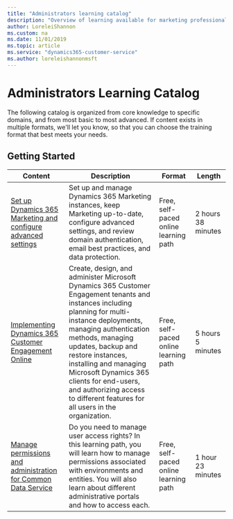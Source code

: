 ```yaml
---
title: "Administrators learning catalog"
description: "Overview of learning available for marketing professionals"
author: LoreleiShannon
ms.custom: na
ms.date: 11/01/2019
ms.topic: article
ms.service: "dynamics365-customer-service"
ms.author: loreleishannonmsft
---
```


# Administrators Learning Catalog
The following catalog is organized from core knowledge to specific domains, and from most basic to most advanced. If content exists in multiple formats, we'll let you know, so that you can choose the training format that best meets your needs.

## Getting Started<a name="get-started"></a>
| Content                                                                                                                     | Description                                                                                                                                                                                                                                                                                                                                                                          | Format                                | Length             |
|----------------------------------------------------------------------------------------------------------------------------------------------------------------------|--------------------------------------------------------------------------------------------------------------------------------------------------------------------------------------------------------------------------------------------------------------------------------------------------------------------------------------------------------------------------------------|---------------------------------------|--------------------|
| [Set up Dynamics 365 Marketing and configure advanced settings](https://docs.microsoft.com/en-us/learn/paths/get-started-with-marketing)                             | Set up and manage Dynamics 365 Marketing instances, keep Marketing up-to-date, configure advanced settings, and review domain authentication, email best practices, and data protection.                                                                                                                                                                                             | Free, self-paced online learning path | 2 hours 38 minutes |
| [Implementing Dynamics 365 Customer Engagement Online](https://docs.microsoft.com/en-us/learn/paths/implementing-customer-engagement-apps)                           | Create, design, and administer Microsoft Dynamics 365 Customer Engagement tenants and instances including planning for multi-instance deployments, managing authentication methods, managing updates, backup and restore instances, installing and managing Microsoft Dynamics 365 clients for end-users, and authorizing access to different features for all users in the organization. | Free, self-paced online learning path | 5 hours 5 minutes  |
| [Manage permissions and administration for Common Data Service](https://docs.microsoft.com/en-us/learn/paths/manage-permissions-administration-common-data-service/) | Do you need to manage user access rights? In this learning path, you will learn how to manage permissions associated with environments and entities. You will also learn about different administrative portals and how to access each.                                                                                                                                              | Free, self-paced online learning path | 1 hour 23 minutes  |

